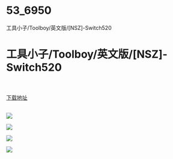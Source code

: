 # 53_6950
工具小子/Toolboy/英文版/[NSZ]-Switch520
# 工具小子/Toolboy/英文版/[NSZ]-Switch520
 <br/></br>
[下载地址](https://www.switch520.cc/article/6950 "下载地址")
<br/></br>

<p><span><strong><img src="https://www.switch520.cc/muke_img/upload_art_editor_20201025-1_7c368955b71c56986d9ecb2683ec3c99.jpg"></strong></span></p>
<p><span><strong><img src="https://www.switch520.cc/muke_img/upload_art_editor_20201025-1_3e301e91deaa8973294ab727ffef0a5d.jpg"></strong></span></p>
<p><span><strong><img src="https://www.switch520.cc/muke_img/upload_art_editor_20201025-1_f8895dd24091b9ba30c6e53e5ce43974.jpg"></strong></span></p>
<p><span><strong><img src="https://www.switch520.cc/muke_img/upload_art_editor_20201025-1_b015f59fa026a0e370ce4607cb45847d.jpg"></strong></span></p>
<p></p>
